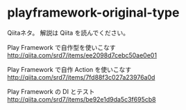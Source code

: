 # playframework-original-type

Qiitaネタ。
解説は Qiita を読んでください。

Play Framework で自作型を使いこなす  
http://qiita.com/srd7/items/ee2098d7cebc50ae0e01

Play Framework で自作 Action を使いこなす  
http://qiita.com/srd7/items/7fd88f3c027a23976a0d

Play Framework の DI とテスト  
http://qiita.com/srd7/items/be92e1d9da5c3f695cb8
